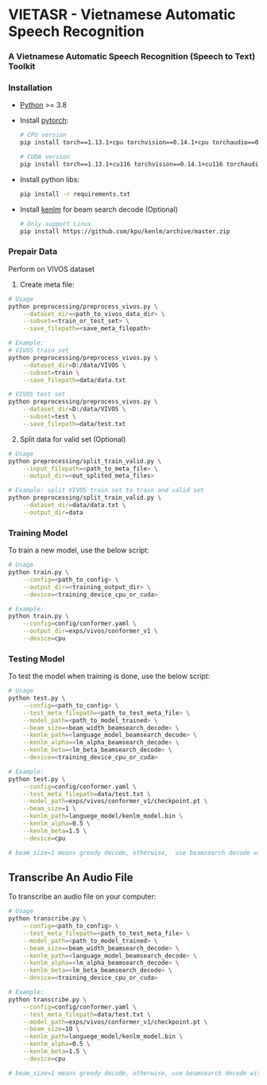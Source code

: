 # VIETASR - Vietnamese Automatic Speech Recognition

### A Vietnamese Automatic Speech Recognition (Speech to Text) Toolkit

### Installation
+ [Python](https://www.python.org/downloads) >= 3.8  
+ Install [pytorch](https://pytorch.org/get-started/previous-versions):
    ```bash
    # CPU version
    pip install torch==1.13.1+cpu torchvision==0.14.1+cpu torchaudio==0.13.1 --extra-index-url https://download.pytorch.org/whl/cpu

    # CUDA version
    pip install torch==1.13.1+cu116 torchvision==0.14.1+cu116 torchaudio==0.13.1 --extra-index-url https://download.pytorch.org/whl/cu116
    ```
+ Install python libs:

    ```bash
    pip install -r requirements.txt
    ```
+ Install [kenlm](https://github.com/kpu/kenlm) for beam search decode (Optional)
    ```bash
    # Only support Linux
    pip install https://github.com/kpu/kenlm/archive/master.zip
    ```

### Prepair Data

Perform on VIVOS dataset
1. Create meta file:
```bash
# Usage
python preprocessing/preprocess_vivos.py \
    --dataset_dir=<path_to_vivos_data_dir> \
    --subset=<train_or_test_set> \
    --save_filepath=<save_meta_filepath>

# Example:
# VIVOS train set
python preprocessing/preprocess_vivos.py \
    --dataset_dir=D:/data/VIVOS \
    --subset=train \
    --save_filepath=data/data.txt

# VIVOS test set
python preprocessing/preprocess_vivos.py \
    --dataset_dir=D:/data/VIVOS \
    --subset=test \
    --save_filepath=data/test.txt
```

2. Split data for valid set (Optional)
```bash
# Usage
python preprocessing/split_train_valid.py \
    --input_filepath=<path_to_meta_file> \
    --output_dir=<out_splited_meta_files>

# Example: split VIVOS train set to train and valid set
python preprocessing/split_train_valid.py \
    --dataset_dir=data/data.txt \
    --output_dir=data
```
### Training Model
To train a new model, use the below script:
```bash
# Usage
python train.py \
    --config=<path_to_config> \
    --output_dir=<training_output_dir> \
    --device=<training_device_cpu_or_cuda>

# Example:
python train.py \
    --config=config/conformer.yaml \
    --output_dir=exps/vivos/conformer_v1 \
    --device=cpu
```
### Testing Model
To test the model when training is done, use the below script:
```bash
# Usage
python test.py \
    --config=<path_to_config> \
    --test_meta_filepath=<path_to_test_meta_file> \
    --model_path=<path_to_model_trained> \
    --beam_size=<beam_width_beamsearch_decode> \
    --kenlm_path=<language_model_beamsearch_decode> \
    --kenlm_alpha=<lm_alpha_beamsearch_decode> \
    --kenlm_beta=<lm_beta_beamsearch_decode> \
    --device=<training_device_cpu_or_cuda>

# Example:
python test.py \
    --config=config/conformer.yaml \
    --test_meta_filepath=data/test.txt \
    --model_path=exps/vivos/conformer_v1/checkpoint.pt \
    --beam_size=1 \
    --kenlm_path=languege_model/kenlm_model.bin \
    --kenlm_alpha=0.5 \
    --kenlm_beta=1.5 \
    --device=cpu

# beam_size=1 means greedy decode, otherwise,  use beamsearch decode with language model, so --kenlm_path must be passed.
```
## Transcribe An Audio File
To transcribe an audio file on your computer:
```bash
# Usage
python transcribe.py \
    --config=<path_to_config> \
    --test_meta_filepath=<path_to_test_meta_file> \
    --model_path=<path_to_model_trained> \
    --beam_size=<beam_width_beamsearch_decode> \
    --kenlm_path=<language_model_beamsearch_decode> \
    --kenlm_alpha=<lm_alpha_beamsearch_decode> \
    --kenlm_beta=<lm_beta_beamsearch_decode> \
    --device=<training_device_cpu_or_cuda>

# Example:
python transcribe.py \
    --config=config/conformer.yaml \
    --test_meta_filepath=data/test.txt \
    --model_path=exps/vivos/conformer_v1/checkpoint.pt \
    --beam_size=10 \
    --kenlm_path=languege_model/kenlm_model.bin \
    --kenlm_alpha=0.5 \
    --kenlm_beta=1.5 \
    --device=cpu

# beam_size=1 means greedy decode, otherwise, use beamsearch decode with language model, so --kenlm_path must be passed.
```